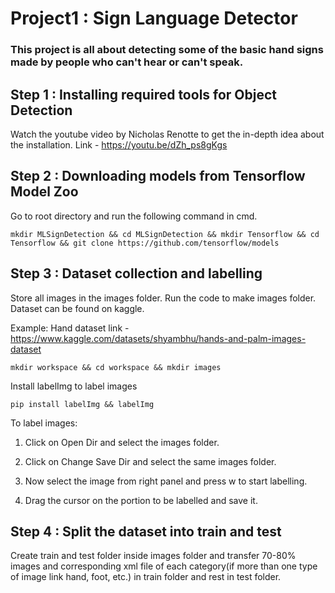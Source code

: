 # Project1 : Sign Language Detector
### This project is all about detecting some of the basic hand signs made by people who can't hear or can't speak.
## Step 1 : Installing required tools for Object Detection
Watch the youtube video by Nicholas Renotte to get the in-depth idea about the installation.
Link - https://youtu.be/dZh_ps8gKgs
## Step 2 : Downloading models from Tensorflow Model Zoo
Go to root directory and run the following command in cmd.

    mkdir MLSignDetection && cd MLSignDetection && mkdir Tensorflow && cd Tensorflow && git clone https://github.com/tensorflow/models
## Step 3 : Dataset collection and labelling

Store all images in the images folder. Run the code to make images folder.
Dataset can be found on kaggle.

Example: Hand dataset link - https://www.kaggle.com/datasets/shyambhu/hands-and-palm-images-dataset

    mkdir workspace && cd workspace && mkdir images
Install labelImg to label images

    pip install labelImg && labelImg
To label images:

 1) Click on Open Dir and select the images folder.
 
 2) Click on Change Save Dir and select the same images folder.
 
 3) Now select the image from right panel and press w to start labelling.
 
 4) Drag the cursor on the portion to be labelled and save it.
 
## Step 4 : Split the dataset into train and test
Create train and test folder inside images folder and transfer 70-80% images and corresponding xml file of each category(if more than one type of image link hand, foot, etc.) in train folder and rest in test folder.
 
       

